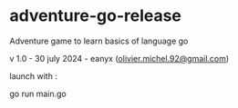 # adventure-go-release

Adventure game to learn basics of language go  

v 1.0 - 30 july 2024 - eanyx (olivier.michel.92@gmail.com)  


launch with :
 
go run main.go
